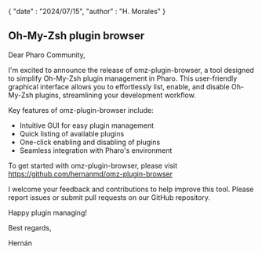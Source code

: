 {
	"date" : "2024/07/15",
	"author" : "H. Morales"
}

## Oh-My-Zsh plugin browser

Dear Pharo Community,

I'm excited to announce the release of omz-plugin-browser, a tool designed to simplify Oh-My-Zsh plugin management in Pharo. This user-friendly graphical interface allows you to effortlessly list, enable, and disable Oh-My-Zsh plugins, streamlining your development workflow.

Key features of omz-plugin-browser include:

- Intuitive GUI for easy plugin management
- Quick listing of available plugins
- One-click enabling and disabling of plugins
- Seamless integration with Pharo's environment

To get started with omz-plugin-browser, please visit
https://github.com/hernanmd/omz-plugin-browser

I welcome your feedback and contributions to help improve this tool. Please report issues or submit pull requests on our GitHub repository.

Happy plugin managing!

Best regards,

Hernán
